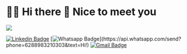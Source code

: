 # :man_technologist: Hi there 👋 Nice to meet you
![](https://komarev.com/ghpvc/?username=rafiudd&color=green)

[![Linkedin Badge](https://img.shields.io/badge/-LinkedIn-blue?style=flat-square&logo=Linkedin&logoColor=white&link=https://www.linkedin.com/in/luiz-carlos-abbott-galvão-neto-21a93b148/)](https://www.linkedin.com/in/luiz-carlos-abbott-galvão-neto-21a93b148/)
[![Whatsapp Badge](https://img.shields.io/badge/-Whatsapp-4CA143?style=flat-square&labelColor=4CA143&logo=whatsapp&logoColor=white&link=https://api.whatsapp.com/send?phone=6288983210303&text=Hi!)](https://api.whatsapp.com/send?phone=6288983210303&text=Hi!)
[![Gmail Badge](https://img.shields.io/badge/-Gmail-c14438?style=flat-square&logo=Gmail&logoColor=white&link=mailto:rayhanrafiudd@gmail.com)](mailto:rayhanrafiudd@gmail.com)
